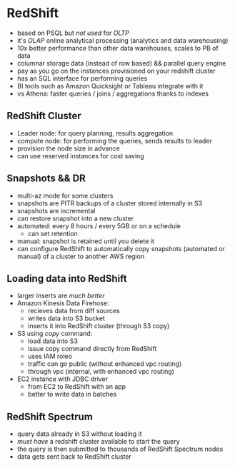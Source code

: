 # RedShift

* based on PSQL but *not used* for *OLTP*
* it's *OLAP* online analytical processing (analytics and data warehousing)
* 10x better performance than other data warehouses, scales to PB of data
* columnar storage data (instead of row based) && parallel query engine
* pay as you go on the instances provisioned on your redshift cluster
* has an SQL interface for performing queries
* BI tools such as Amazon Quicksight or Tableau integrate with it
* vs Athena: faster queries / joins / aggregations thanks to indexes

## RedShift Cluster

* Leader node: for query planning, results aggregation
* compute node: for performing the queries, sends results to leader
* provision the node size in advance
* can use reserved instances for cost saving

## Snapshots && DR

* multi-az mode for some clusters
* snapshots are PITR backups of a cluster stored internally in S3
* snapshots are incremental
* can restore snapshot into a new cluster
* automated: every 8 hours / every 5GB or on a schedule
  * can set retention
* manual: snapshot is retained until you delete it
* can configure RedShift to automatically copy snapshots (automated or manual) of a cluster to another AWS region

## Loading data into RedShift

* larger inserts are *much better*
* Amazon Kinesis Data Firehose:
  * recieves data from diff sources
  * writes data into S3 bucket
  * inserts it into RedShift cluster (through S3 copy)
* S3 using *copy* command:
  * load data into S3
  * issue copy command directly from RedShift
  * uses IAM roleo
  * traffic can go public (without enhanced vpc routing)
  * through vpc (internal, with enhanced vpc routing)
* EC2 instance with JDBC driver
  * from EC2 to RedShift with an app
  * better to write data in batches

## RedShift Spectrum

* query data already in S3 without loading it
* *must have* a redshift cluster available to start the query
* the query is then submitted to thousands of RedShift Spectrum nodes
* data gets sent back to RedShift cluster
